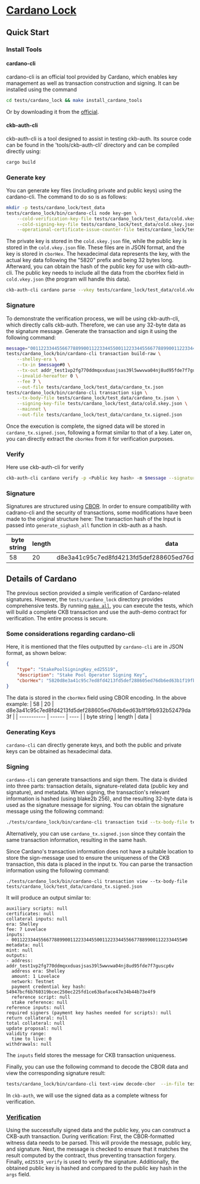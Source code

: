 # [Cardano Lock](../README.md)

## Quick Start

### Install Tools
#### cardano-cli
cardano-cli is an official tool provided by Cardano, which enables key management as well as transaction construction and signing. It can be installed using the command
```bash
cd tests/cardano_lock && make install_cardano_tools
```
Or by downloading it from the [official](https://github.com/input-output-hk/cardano-node/releases/tag/8.0.0).

#### ckb-auth-cli
ckb-auth-cli is a tool designed to assist in testing ckb-auth. Its source code can be found in the 'tools/ckb-auth-cli' directory and can be compiled directly using:
```bash
cargo build
```

### Generate key
You can generate key files (including private and public keys) using the cardano-cli. The command to do so is as follows:
```bash
mkdir -p tests/cardano_lock/test_data
tests/cardano_lock/bin/cardano-cli node key-gen \
    --cold-verification-key-file tests/cardano_lock/test_data/cold.vkey.json \
    --cold-signing-key-file tests/cardano_lock/test_data/cold.skey.json \
    --operational-certificate-issue-counter-file tests/cardano_lock/test_data/cold.counter.json
```
The private key is stored in the `cold.skey.json` file, while the public key is stored in the `cold.vkey.json` file. These files are in JSON format, and the key is stored in `cborHex`. The hexadecimal data represents the key, with the actual key data following the "5820" prefix and being 32 bytes long.
Afterward, you can obtain the hash of the public key for use with ckb-auth-cli. The public key needs to include all the data from the cborHex field in `cold.vkey.json` (the program will handle this data).
```bash
ckb-auth-cli cardano parse --vkey tests/cardano_lock/test_data/cold.vkey.json
```

### Signature
To demonstrate the verification process, we will be using ckb-auth-cli, which directly calls ckb-auth. Therefore, we can use any 32-byte data as the signature message. Generate the transaction and sign it using the following command:
```bash
message="0011223344556677889900112233445500112233445566778899001122334455"
tests/cardano_lock/bin/cardano-cli transaction build-raw \
    --shelley-era \
    --tx-in $message#0 \
    --tx-out addr_test1vp2fg770ddmqxxduasjsas39l5wwvwa04nj8ud95fde7f7guscp6v+1 \
    --invalid-hereafter 0 \
    --fee 7 \
    --out-file tests/cardano_lock/test_data/cardano_tx.json
tests/cardano_lock/bin/cardano-cli transaction sign \
    --tx-body-file tests/cardano_lock/test_data/cardano_tx.json \
    --signing-key-file tests/cardano_lock/test_data/cold.skey.json \
    --mainnet \
    --out-file tests/cardano_lock/test_data/cardano_tx.signed.json
```
Once the execution is complete, the signed data will be stored in `cardano_tx.signed.json`, following a format similar to that of a key. Later on, you can directly extract the `cborHex` from it for verification purposes.

### Verify
Here use ckb-auth-cli for verify
```bash
ckb-auth-cli cardano verify -p <Public key hash> -m $message --signature_file tests/cardano_lock/test_data/cardano_tx.signed.json
```

### Signature
Signatures are structured using [CBOR](https://datatracker.ietf.org/doc/html/rfc7049). In order to ensure compatibility with cadrano-cli and the security of transactions, some modifications have been made to the original structure here:
The transaction hash of the Input is passed into ```generate_sighash_all``` function in ckb-auth as a hash.

| byte string | length | data |
| ----------- | ------ | ---- |
|          58 |     20 | d8e3a41c95c7ed8fd4213fd5def288605ed76db6ed63b1f19fb932b52479da3f |


## Details of Cardano
The previous section provided a simple verification of Cardano-related signatures. However, the `tests/cardano_lock` directory provides comprehensive tests. By running [`make all`](../tests/cardano_lock/Makefile), you can execute the tests, which will build a complete CKB transaction and use the auth-demo contract for verification. The entire process is secure.

### Some considerations regarding cardano-cli
Here, it is mentioned that the files outputted by `cardano-cli` are in JSON format, as shown below:
```json
{
    "type": "StakePoolSigningKey_ed25519",
    "description": "Stake Pool Operator Signing Key",
    "cborHex": "5820d8e3a41c95c7ed8fd4213fd5def288605ed76db6ed63b1f19fb932b52479da3f"
}
```
The data is stored in the `cborHex` field using CBOR encoding. In the above example:
|          58 |     20 | d8e3a41c95c7ed8fd4213fd5def288605ed76db6ed63b1f19fb932b52479da3f |
| ----------- | ------ | ---- |
| byte string | length | data |


### Generating Keys

`cardano-cli` can directly generate keys, and both the public and private keys can be obtained as hexadecimal data.

### Signing

`cardano-cli` can generate transactions and sign them. The data is divided into three parts: transaction details, signature-related data (public key and signature), and metadata. When signing, the transaction's relevant information is hashed (using blake2b 256), and the resulting 32-byte data is used as the signature message for signing. You can obtain the signature message using the following command:
```bash
./tests/cardano_lock/bin/cardano-cli transaction txid --tx-body-file tests/cardano_lock/test_data/cardano_tx.json
```
Alternatively, you can use `cardano_tx.signed.json` since they contain the same transaction information, resulting in the same hash.

Since Cardano's transaction information does not have a suitable location to store the sign-message used to ensure the uniqueness of the CKB transaction, this data is placed in the input tx. You can parse the transaction information using the following command:
```
./tests/cardano_lock/bin/cardano-cli transaction view --tx-body-file tests/cardano_lock/test_data/cardano_tx.signed.json
```
It will produce an output similar to:
```
auxiliary scripts: null
certificates: null
collateral inputs: null
era: Shelley
fee: 7 Lovelace
inputs:
- 0011223344556677889900112233445500112233445566778899001122334455#0
metadata: null
mint: null
outputs:
- address: addr_test1vp2fg770ddmqxxduasjsas39l5wwvwa04nj8ud95fde7f7guscp6v
  address era: Shelley
  amount: 1 Lovelace
  network: Testnet
  payment credential key hash: 54947bcf6b760319bcec250ec225fd1ce63baface47e34b44b73e4f9
  reference script: null
  stake reference: null
reference inputs: null
required signers (payment key hashes needed for scripts): null
return collateral: null
total collateral: null
update proposal: null
validity range:
  time to live: 0
withdrawals: null
```
The `inputs` field stores the message for CKB transaction uniqueness.

Finally, you can use the following command to decode the CBOR data and view the corresponding signature result:
```bash
tests/cardano_lock/bin/cardano-cli text-view decode-cbor  --in-file tests/cardano_lock/test_data/cardano_tx.signed.json
```

In `ckb-auth`, we will use the signed data as a complete witness for verification.

### [Verification](../c/auth.c#331)

Using the successfully signed data and the public key, you can construct a CKB-auth transaction. During verification:
First, the CBOR-formatted witness data needs to be parsed. This will provide the message, public key, and signature.
Next, the message is checked to ensure that it matches the result computed by the contract, thus preventing transaction forgery.
Finally, `ed25519_verify` is used to verify the signature. Additionally, the obtained public key is hashed and compared to the public key hash in the `args` field.

